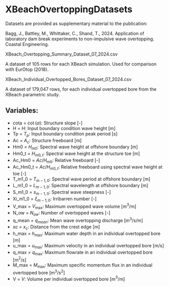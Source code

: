 # XBeachOvertoppingDatasets

Datasets are provided as supplementary material to the publication:

Bagg, J., Battley, M., Whittaker, C., Shand, T., 2024. Application of laboratory dam break experiments to non-impulsive wave overtopping. Coastal Engineering.

XBeach_Overtopping_Summary_Dataset_07_2024.csv

A dataset of 105 rows for each XBeach simulation. Used for comparison with EurOtop (2018).


XBeach_Individual_Overtopped_Bores_Dataset_07_2024.csv

A dataset of 179,047 rows, for each individual overtopped bore from the XBeach parametric study. 

## Variables:

- cota = $\cot(\alpha)$: Structure slope  [-]
- H = $H$: Input boundary condition wave height [m]
- Tp = $T_p$: Input boundary condition peak period [s]
- Ac = $A_c$: Structure freeboard [m]
- Hm0 = $H_{m0}$: Spectral wave height at offshore boundary [m]
- Hm0_t = $H_{m0,t}$: Spectral wave height at the structure toe [m]
- Ac_Hm0 = $Ac/H_{m0}$: Relative freeboard [-]
- Ac_Hm0_t = $Ac/H_{m0,t}$: Relative freeboard using spectral wave height at toe [-]
- T_m1_0 = $T_{m-1,0}$: Spectral wave period at offshore boundary [m]
- L_m1_0 = $L_{m-1,0}$: Spectral wavelength at offshore boundary [m]
- S_m1_0 = $s_{m-1,0}$: Spectral wave steepness [-]
- Xi_m1_0 = $\xi_{m-1,0}$: Irribarren number [-]
- V_max = $V_{\max}$: Maximum overtopped wave volume [m$^3$/m]
- N_ow = $N_{ow}$: Number of overtopped waves [-]
- q_mean = $q_{mean}$: Mean wave overtopping discharge [m$^3$/s/m]
- xc = $x_c$: Distance from the crest edge [m]
- h_max = $h_{\max}$: Maximum water depth in an individual overtopped bore [m]
- u_max = $u_{\max}$: Maximum velocity in an individual overtopped bore [m/s]
- q_max = $q_{\max}$: Maximum flowrate in an individual overtopped bore [m$^2$/s]
- M_max = $M_{\max}$: Maximum specific momentum flux in an individual overtopped bore [m$^3$/s$^2$]
- V = $V$: Volume per individual overtopped bore [m$^3$/m]

